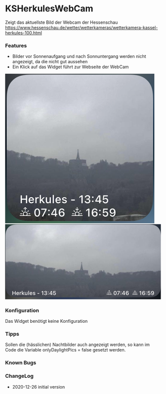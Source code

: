 # KSHerkulesWebCam
Zeigt das aktuellste Bild der Webcam der Hessenschau
https://www.hessenschau.de/wetter/wetterkameras/wetterkamera-kassel-herkules-100.html


### Features
- Bilder vor Sonnenaufgang und nach Sonnuntergang werden nicht angezeigt, da die nicht gut aussehen
- Ein Klick auf das Widget führt zur Webseite der WebCam

![](KSHerkulesWebCamSmall.jpg) 
![](KSHerkulesWebCamMedium.jpg)

### Konfiguration
Das Widget benötigt keine Konfiguration

### Tipps
Sollen die (hässlichen) Nachtbilder auch angezeigt werden, so kann im Code die Variable onlyDaylightPics = false gesetzt werden.


### Known Bugs


### ChangeLog
- 2020-12-26 initial version
